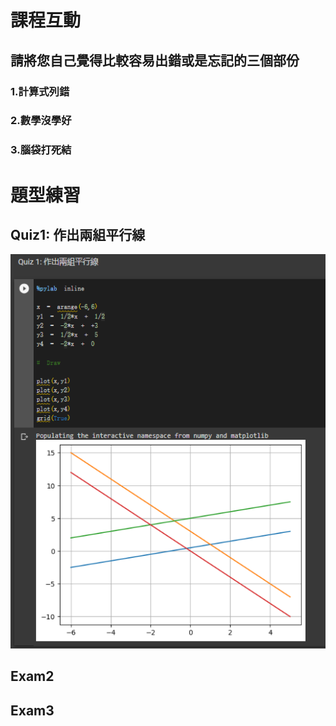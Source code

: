# 課程互動
## 請將您自己覺得比較容易出錯或是忘記的三個部份
### 1.計算式列錯
### 2.數學沒學好
### 3.腦袋打死結


# 題型練習
## Quiz1: 作出兩組平行線
![Quiz1](https://github.com/Allson-TA/-H1340010-/blob/main/Photo/Quiz1.png)


## Exam2

## Exam3
